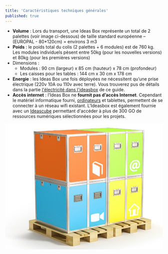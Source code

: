 ```yaml
---
title: 'Caractéristiques techniques générales'
published: true
---
```


* **Volume** : Lors du transport, une Ideas Box représente un total de 2 palettes (voir image ci-dessous) de taille standard européenne – (EUROPAL - 80*120cm) = environs 3 m3
* **Poids** :  le poids total du colis (2 palettes + 6 modules) est de 760 kg. Les modules individuels pèsent entre 50kg (pour les nouvelles versions) et 80kg (pour les premières versions)
* Dimensions : 
  * Modules : 90 cm (largeur) x 85 cm (hauteur) x 78 cm (profondeur)
  * Les caisses pour les tables : 144 cm x 30 cm x 178 cm
* **Energie** : les Ideas Box une fois déployées ne nécessitent qu’une prise électrique (220v 10A ou 110v avec terre). Vous trouverez pus de détails dans la partie [l'électricité dans l'ideasbox](http://ideasbox.doc.bibliosansfrontieres.org/fr/electricity-in-the-box) de ce guide.
* **Accès internet** : l’Ideas Box ne **fournit pas d’accès Internet**. Cependant le matériel informatique fourni, [ordinateurs](http://ideasbox.doc.bibliosansfrontieres.org/fr/computers) et tablettes, permettent de se connecter à un réseau wifi existant. L'Ideasbox est également fournie avec un [Ideascube](http://ideascube-hardware.doc.bibliosansfrontieres.org/en) permettant d'accéder à plus de 300 GO de ressources numériques sélectionnées pour les projets.

![](ideasbox_palette.png)
